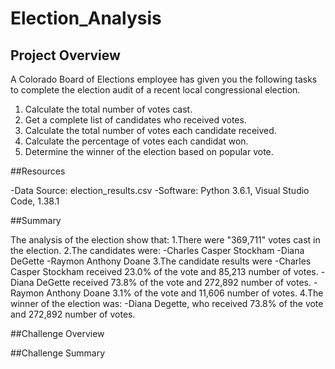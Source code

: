 # Election_Analysis

## Project Overview
A Colorado Board of Elections employee has given you the following tasks to complete the election audit of a recent local congressional election.

1. Calculate the total number of votes cast.
2. Get a complete list of candidates who received votes.
3. Calculate the total number of votes each candidate received.
4. Calculate the percentage of votes each candidat won.
5. Determine the winner of the election based on popular vote.

##Resources

-Data Source: election_results.csv
-Software: Python 3.6.1, Visual Studio Code, 1.38.1

##Summary

The analysis of the election show that:
1.There were "369,711" votes cast in the election.
2.The candidates were:
  -Charles Casper Stockham
  -Diana DeGette
  -Raymon Anthony Doane
3.The candidate results were
  -Charles Casper Stockham received 23.0% of the vote and 85,213 number of votes.
  -Diana DeGette received 73.8% of the vote and 272,892 number of votes.
  -Raymon Anthony Doane 3.1% of the vote and 11,606 number of votes.
4.The winner of the election was:
  -Diana Degette, who received 73.8% of the vote and 272,892 number of votes.

##Challenge Overview

##Challenge Summary

